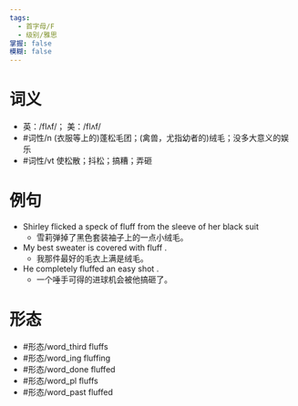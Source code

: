 ```yaml
---
tags:
  - 首字母/F
  - 级别/雅思
掌握: false
模糊: false
---
```

# 词义
- 英：/flʌf/； 美：/flʌf/
- #词性/n  (衣服等上的)蓬松毛团；(禽兽，尤指幼者的)绒毛；没多大意义的娱乐
- #词性/vt  使松散；抖松；搞糟；弄砸
# 例句
- Shirley flicked a speck of fluff from the sleeve of her black suit
	- 雪莉弹掉了黑色套装袖子上的一点小绒毛。
- My best sweater is covered with fluff .
	- 我那件最好的毛衣上满是绒毛。
- He completely fluffed an easy shot .
	- 一个唾手可得的进球机会被他搞砸了。
# 形态
- #形态/word_third fluffs
- #形态/word_ing fluffing
- #形态/word_done fluffed
- #形态/word_pl fluffs
- #形态/word_past fluffed
